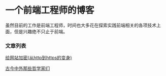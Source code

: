 # 一个前端工程师的博客

虽然目前的工作是前端工程师，时间也大多花在探索实践前端相关的各项技术上面，但是兴趣绝不只止于前端。

### 文章列表
[给网站加密(从http到https的变身)](https://github.com/weita0/blog/blob/master/2017-09-11.md)

[古今中外那些哲学家们](https://github.com/weita0/blog/blob/master/2017-09-12.md)


